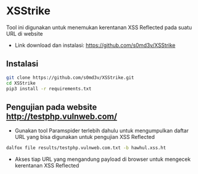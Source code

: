 # XSStrike
Tool ini digunakan untuk menemukan kerentanan XSS Reflected pada suatu URL di website

- Link download dan instalasi: https://github.com/s0md3v/XSStrike

## Instalasi
```sh
git clone https://github.com/s0md3v/XSStrike.git
cd XSStrike
pip3 install -r requirements.txt
```

## Pengujian pada website http://testphp.vulnweb.com/
- Gunakan tool Paramspider terlebih dahulu untuk mengumpulkan daftar URL yang bisa digunakan untuk pengujian XSS Reflected
```sh
dalfox file results/testphp.vulnweb.com.txt -b hawhul.xss.ht
```
- Akses tiap URL yang mengandung payload di browser untuk mengecek kerentanan XSS Reflected